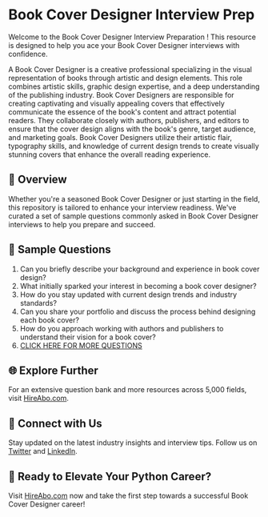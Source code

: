 # Book Cover Designer Interview Prep

Welcome to the Book Cover Designer Interview Preparation ! This resource is designed to help you ace your Book Cover Designer interviews with confidence.

A Book Cover Designer is a creative professional specializing in the visual representation of books through artistic and design elements. This role combines artistic skills, graphic design expertise, and a deep understanding of the publishing industry. Book Cover Designers are responsible for creating captivating and visually appealing covers that effectively communicate the essence of the book's content and attract potential readers. They collaborate closely with authors, publishers, and editors to ensure that the cover design aligns with the book's genre, target audience, and marketing goals. Book Cover Designers utilize their artistic flair, typography skills, and knowledge of current design trends to create visually stunning covers that enhance the overall reading experience.

## 🚀 Overview

Whether you're a seasoned Book Cover Designer or just starting in the field, this repository is tailored to enhance your interview readiness. We've curated a set of sample questions commonly asked in Book Cover Designer interviews to help you prepare and succeed.

## 📝 Sample Questions

1. Can you briefly describe your background and experience in book cover design?
2. What initially sparked your interest in becoming a book cover designer?
3. How do you stay updated with current design trends and industry standards?
4. Can you share your portfolio and discuss the process behind designing each book cover?
5. How do you approach working with authors and publishers to understand their vision for a book cover?
6. [CLICK HERE FOR MORE QUESTIONS](https://hireabo.com/job/6_4_25/Book%20Cover%20Designer)

## 🌐 Explore Further

For an extensive question bank and more resources across 5,000 fields, visit [HireAbo.com](https://www.hireabo.com).

## 📱 Connect with Us

Stay updated on the latest industry insights and interview tips. Follow us on [Twitter](https://twitter.com/hireabo) and [LinkedIn](https://www.linkedin.com/in/hire-abo-3609972a8/).

## 🚀 Ready to Elevate Your Python Career?

Visit [HireAbo.com](https://www.hireabo.com) now and take the first step towards a successful Book Cover Designer career!